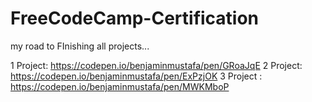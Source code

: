 # FreeCodeCamp-Certification
my road to FInishing all projects...


1 Project:
https://codepen.io/benjaminmustafa/pen/GRoaJqE
2 Project:
https://codepen.io/benjaminmustafa/pen/ExPzjOK
3 Project :
https://codepen.io/benjaminmustafa/pen/MWKMboP

